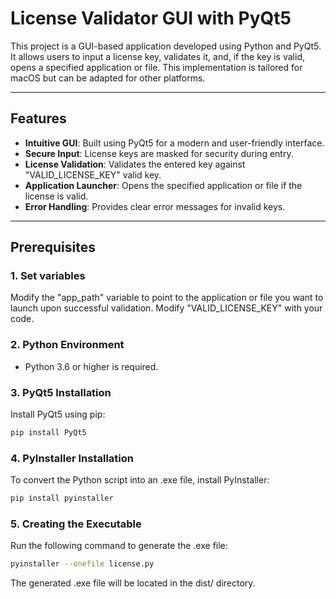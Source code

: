 # License Validator GUI with PyQt5

This project is a GUI-based application developed using Python and PyQt5. It allows users to input a license key, validates it, and, if the key is valid, opens a specified application or file. This implementation is tailored for macOS but can be adapted for other platforms.

---

## Features

- **Intuitive GUI**: Built using PyQt5 for a modern and user-friendly interface.
- **Secure Input**: License keys are masked for security during entry.
- **License Validation**: Validates the entered key against "VALID_LICENSE_KEY" valid key.
- **Application Launcher**: Opens the specified application or file if the license is valid.
- **Error Handling**: Provides clear error messages for invalid keys.

---

## Prerequisites

### 1. Set variables 
Modify the "app_path" variable to point to the application or file you want to launch upon successful validation.
Modify "VALID_LICENSE_KEY" with your code.

### 2. Python Environment
- Python 3.6 or higher is required.

### 3. PyQt5 Installation
Install PyQt5 using pip:
```bash
pip install PyQt5
```

### 4. PyInstaller Installation
To convert the Python script into an .exe file, install PyInstaller:
```bash
pip install pyinstaller
```

### 5. Creating the Executable
Run the following command to generate the .exe file:
```bash
pyinstaller --onefile license.py
```
The generated .exe file will be located in the dist/ directory.
